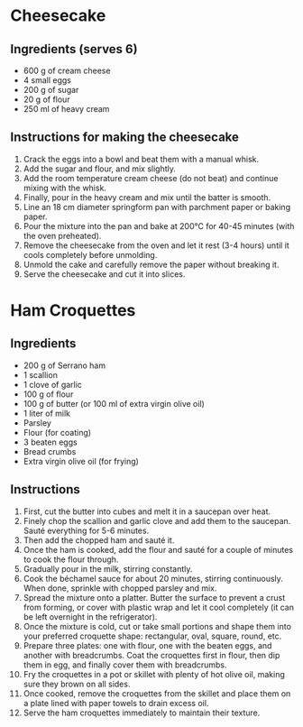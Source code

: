 # Cheesecake

## Ingredients (serves 6)
- 600 g of cream cheese
- 4 small eggs
- 200 g of sugar
- 20 g of flour
- 250 ml of heavy cream

## Instructions for making the cheesecake
1. Crack the eggs into a bowl and beat them with a manual whisk.
2. Add the sugar and flour, and mix slightly.
3. Add the room temperature cream cheese (do not beat) and continue mixing with the whisk.
4. Finally, pour in the heavy cream and mix until the batter is smooth.
5. Line an 18 cm diameter springform pan with parchment paper or baking paper.
6. Pour the mixture into the pan and bake at 200°C for 40-45 minutes (with the oven preheated).
7. Remove the cheesecake from the oven and let it rest (3-4 hours) until it cools completely before unmolding.
8. Unmold the cake and carefully remove the paper without breaking it.
9. Serve the cheesecake and cut it into slices.

# Ham Croquettes

## Ingredients
- 200 g of Serrano ham
- 1 scallion
- 1 clove of garlic
- 100 g of flour
- 100 g of butter (or 100 ml of extra virgin olive oil)
- 1 liter of milk
- Parsley
- Flour (for coating)
- 3 beaten eggs
- Bread crumbs
- Extra virgin olive oil (for frying)

## Instructions
1. First, cut the butter into cubes and melt it in a saucepan over heat.
2. Finely chop the scallion and garlic clove and add them to the saucepan. Sauté everything for 5-6 minutes.
3. Then add the chopped ham and sauté it.
4. Once the ham is cooked, add the flour and sauté for a couple of minutes to cook the flour through.
5. Gradually pour in the milk, stirring constantly.
6. Cook the béchamel sauce for about 20 minutes, stirring continuously. When done, sprinkle with chopped parsley and mix.
7. Spread the mixture onto a platter. Butter the surface to prevent a crust from forming, or cover with plastic wrap and let it cool completely (it can be left overnight in the refrigerator).
8. Once the mixture is cold, cut or take small portions and shape them into your preferred croquette shape: rectangular, oval, square, round, etc.
9. Prepare three plates: one with flour, one with the beaten eggs, and another with breadcrumbs. Coat the croquettes first in flour, then dip them in egg, and finally cover them with breadcrumbs.
10. Fry the croquettes in a pot or skillet with plenty of hot olive oil, making sure they brown on all sides.
11. Once cooked, remove the croquettes from the skillet and place them on a plate lined with paper towels to drain excess oil.
12. Serve the ham croquettes immediately to maintain their texture.